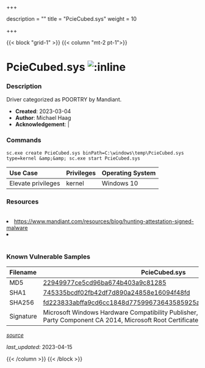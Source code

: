 +++

description = ""
title = "PcieCubed.sys"
weight = 10

+++


{{< block "grid-1" >}}
{{< column "mt-2 pt-1">}}


# PcieCubed.sys ![:inline](/images/twitter_verified.png) 


### Description

Driver categorized as POORTRY by Mandiant.

- **Created**: 2023-03-04
- **Author**: Michael Haag
- **Acknowledgement**:  | [](https://twitter.com/)

### Commands

```
sc.exe create PcieCubed.sys binPath=C:\windows\temp\PcieCubed.sys type=kernel &amp;&amp; sc.exe start PcieCubed.sys
```

| Use Case | Privileges | Operating System | 
|:---- | ---- | ---- |
| Elevate privileges | kernel | Windows 10 |

### Resources
<br>
<li><a href="https://www.mandiant.com/resources/blog/hunting-attestation-signed-malware">https://www.mandiant.com/resources/blog/hunting-attestation-signed-malware</a></li>
<li><a href=""></a></li>
<br>

### Known Vulnerable Samples

| Filename | PcieCubed.sys |
|:---- | ---- | 
| MD5 | <a href="https://www.virustotal.com/gui/file/22949977ce5cd96ba674b403a9c81285">22949977ce5cd96ba674b403a9c81285</a> |
| SHA1 | <a href="https://www.virustotal.com/gui/file/745335bcdf02fb42df7d890a24858e16094f48fd">745335bcdf02fb42df7d890a24858e16094f48fd</a> |
| SHA256 | <a href="https://www.virustotal.com/gui/file/fd223833abffa9cd6cc1848d77599673643585925a7ee51259d67c44d361cce8">fd223833abffa9cd6cc1848d77599673643585925a7ee51259d67c44d361cce8</a> |
| Signature | Microsoft Windows Hardware Compatibility Publisher, Microsoft Windows Third Party Component CA 2014, Microsoft Root Certificate Authority 2010   || Company | Legal Corp. || Description | PCIe Video Capture || Product | PCI Express Video Capture || OriginalFilename | PcieCubed.sys |


[*source*](https://github.com/magicsword-io/LOLDrivers/tree/main/yaml/pciecubed.yaml)

*last_updated:* 2023-04-15








{{< /column >}}
{{< /block >}}
